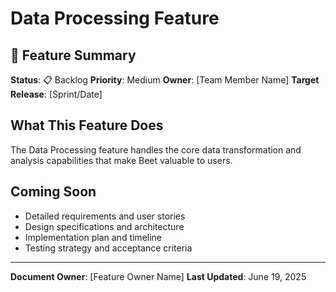 # Data Processing Feature

## 🎯 Feature Summary

**Status**: 📋 Backlog
**Priority**: Medium
**Owner**: [Team Member Name]
**Target Release**: [Sprint/Date]

## What This Feature Does

The Data Processing feature handles the core data transformation and analysis capabilities that make Beet valuable to users.

## Coming Soon

- Detailed requirements and user stories
- Design specifications and architecture
- Implementation plan and timeline
- Testing strategy and acceptance criteria

---

**Document Owner**: [Feature Owner Name]
**Last Updated**: June 19, 2025
